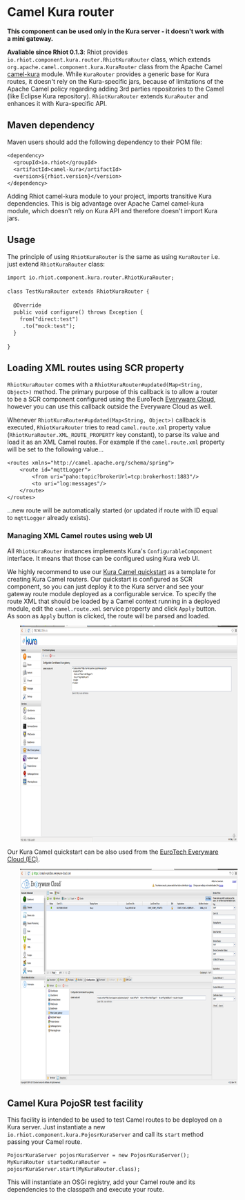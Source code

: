 # Camel Kura router

**This component can be used only in the Kura server - it doesn't work with a mini gateway.**

**Avaliable since Rhiot 0.1.3**: Rhiot provides `io.rhiot.component.kura.router.RhiotKuraRouter` class, which extends 
`org.apache.camel.component.kura.KuraRouter` class from the Apache Camel 
[camel-kura](http://camel.apache.org/kura) module. While `KuraRouter` provides a generic base for Kura routes, it 
doesn't rely on the Kura-specific jars, because of limitations of the Apache Camel policy regarding adding 3rd parties repositories to the Camel (like Eclipse Kura repository). `RhiotKuraRouter` extends `KuraRouter` and enhances it with Kura-specific API.

## Maven dependency

Maven users should add the following dependency to their POM file:

    <dependency>
      <groupId>io.rhiot</groupId>
      <artifactId>camel-kura</artifactId>
      <version>${rhiot.version}</version>
    </dependency>

Adding Rhiot camel-kura module to your project, imports transitive Kura dependencies. This is big advantage over Apache
Camel camel-kura module, which doesn't rely on Kura API and therefore doesn't import Kura jars.

## Usage

The principle of using `RhiotKuraRouter` is the same as using `KuraRouter` i.e. just extend `RhiotKuraRouter` class:

    import io.rhiot.component.kura.router.RhiotKuraRouter;
    
    class TestKuraRouter extends RhiotKuraRouter {

      @Override
	  public void configure() throws Exception {
	    from("direct:test")
	     .to("mock:test");
	  }

	}

## Loading XML routes using SCR property

`RhiotKuraRouter` comes with a `RhiotKuraRouter#updated(Map<String, Object>)` method. The primary purpose of this callback 
is to allow a router to be a SCR component configured using the EuroTech 
[Everyware Cloud](http://www.eurotech.com/en/products/software+services/everyware+cloud+m2m+platform/m2m+what+it+is),
however you can use this callback outside the Everyware Cloud as well.

Whenever `RhiotKuraRouter#updated(Map<String, Object>)` callback is executed, `RhiotKuraRouter` tries to read `camel.route.xml`
property value (`RhiotKuraRouter.XML_ROUTE_PROPERTY` key constant), to parse its value and load it as an XML Camel routes. 
For example if the `camel.route.xml` property will be set to the following value...

    <routes xmlns="http://camel.apache.org/schema/spring">
        <route id="mqttLogger">
            <from uri="paho:topic?brokerUrl=tcp:brokerhost:1883"/>
            <to uri="log:messages"/>
        </route>
    </routes>
    
...new route will be automatically started (or updated if route with ID equal to `mqttLogger` already exists).

### Managing XML Camel routes using web UI

All `RhiotKuraRouter` instances implements Kura's `ConfigurableComponent` interface. It means that those can be
configured using Kura web UI.

We highly recommend to use our [Kura Camel quickstart](../../../quickstarts/kura_camel_quickstart.md) 
as a template for creating Kura Camel routers. Our quickstart is configured as SCR component, so you can just deploy
it to the Kura server and see your gateway route module deployed as a configurable service. To specify the route XML
that should be loaded by a Camel context running in a deployed module, edit the `camel.route.xml` service property and
click `Apply` button. As soon as `Apply` button is clicked, the route will be parsed and loaded.

<a href="kura_camel_routes_webui.png" target="_blank">
  <img src="kura_camel_routes_webui.png" align="center" height="500" hspace="30">
</a>

Our Kura Camel quickstart can be also used from the 
[EuroTech Everyware Cloud (EC)](http://www.eurotech.com/en/products/software+services/everyware+cloud+m2m+platform/m2m+what+it+is).

<a href="kura_camel_routes_webui.png" target="_blank">
  <img src="kura_camel_routes_ec.png" align="center" height="500" hspace="30">
</a>
	
## Camel Kura PojoSR test facility

This facility is intended to be used to test Camel routes to be deployed on a Kura server. Just instantiate a new `io.rhiot.component.kura.PojosrKuraServer` and call its `start` method passing your Camel route.

	PojosrKuraServer pojosrKuraServer = new PojosrKuraServer();
    MyKuraRouter startedKuraRouter = pojosrKuraServer.start(MyKuraRouter.class);

This will instantiate an OSGi registry, add your Camel route and its dependencies to the classpath and execute your route.
